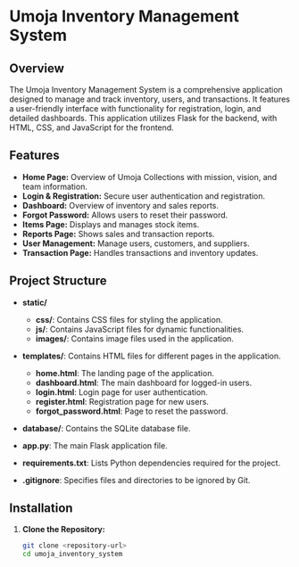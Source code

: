 # Umoja Inventory Management System

## Overview

The Umoja Inventory Management System is a comprehensive application designed to manage and track inventory, users, and transactions. It features a user-friendly interface with functionality for registration, login, and detailed dashboards. This application utilizes Flask for the backend, with HTML, CSS, and JavaScript for the frontend.

## Features

- **Home Page:** Overview of Umoja Collections with mission, vision, and team information.
- **Login & Registration:** Secure user authentication and registration.
- **Dashboard:** Overview of inventory and sales reports.
- **Forgot Password:** Allows users to reset their password.
- **Items Page:** Displays and manages stock items.
- **Reports Page:** Shows sales and transaction reports.
- **User Management:** Manage users, customers, and suppliers.
- **Transaction Page:** Handles transactions and inventory updates.

## Project Structure

- **static/**
  - **css/**: Contains CSS files for styling the application.
  - **js/**: Contains JavaScript files for dynamic functionalities.
  - **images/**: Contains image files used in the application.

- **templates/**: Contains HTML files for different pages in the application.
  - **home.html**: The landing page of the application.
  - **dashboard.html**: The main dashboard for logged-in users.
  - **login.html**: Login page for user authentication.
  - **register.html**: Registration page for new users.
  - **forgot_password.html**: Page to reset the password.

- **database/**: Contains the SQLite database file.

- **app.py**: The main Flask application file.

- **requirements.txt**: Lists Python dependencies required for the project.

- **.gitignore**: Specifies files and directories to be ignored by Git.

## Installation

1. **Clone the Repository:**

   ```bash
   git clone <repository-url>
   cd umoja_inventory_system
